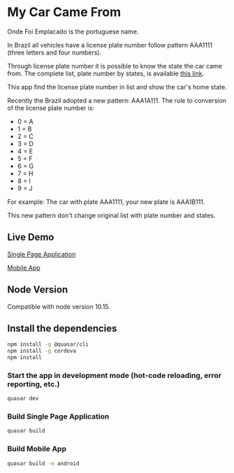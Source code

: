 # My Car Came From

Onde Foi Emplacado is the portuguese name.

In Brazil all vehicles have a license plate number follow pattern AAA1111 (three letters and four numbers).

Through license plate number it is possible to know the state the car came from. The complete list, plate number by states, is available [this link](https://pt.wikipedia.org/wiki/Placas_de_identifica%C3%A7%C3%A3o_de_ve%C3%ADculos_no_Brasil).

This app find the license plate number in list and show the car's home state.

Recently the Brazil adopted a new pattern: AAA1A111. The rule to conversion of the license plate number is:

- 0 = A
- 1 = B
- 2 = C
- 3 = D
- 4 = E
- 5 = F
- 6 = G
- 7 = H
- 8 = I
- 9 = J

For example: The car with plate AAA1111, your new plate is AAA1B111.

This new pattern don't change original list with plate number and states.

## Live Demo

[Single Page Application](https://gabrielwillemann.github.io/my-car-came-from/)

[Mobile App](https://play.google.com/store/apps/details?id=br.com.sharklabs.mycarcamefrom)

## Node Version

Compatible with node version 10.15.

## Install the dependencies

```bash
npm install -g @quasar/cli
npm install -g cordova
npm install
```

### Start the app in development mode (hot-code reloading, error reporting, etc.)

```bash
quasar dev
```

### Build Single Page Application

```bash
quasar build
```

### Build Mobile App

```bash
quasar build -m android
```
